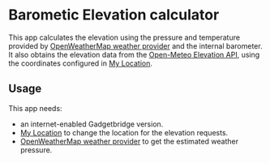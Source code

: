 # Barometic Elevation calculator

This app calculates the elevation using the pressure and temperature provided by [OpenWeatherMap weather provider](https://banglejs.com/apps/#owmweather) and the internal barometer. It also obtains the elevation data from the [Open-Meteo Elevation API](https://open-meteo.com/en/docs/elevation-api), using the coordinates configured in [My Location](https://banglejs.com/apps/#/mylocation).


## Usage

This app needs:
  - an internet-enabled Gadgetbridge version.
  - [My Location](https://banglejs.com/apps/#mylocation) to change the location for the elevation requests.
  - [OpenWeatherMap weather provider](https://banglejs.com/apps/#owmweather) to get the estimated weather pressure.
